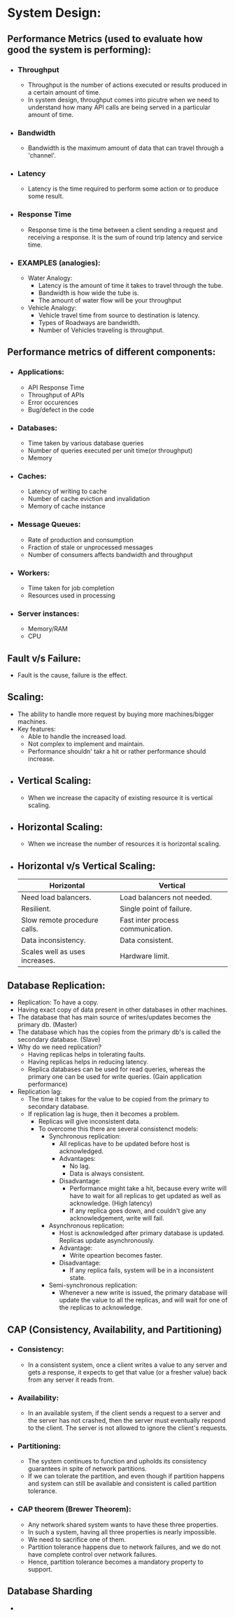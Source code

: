 # System Design:

## Performance Metrics (used to evaluate how good the system is performing):
  * ### Throughput
    * Throughput is the number of actions executed or results produced in a certain amount of time.
    * In system design, throughput comes into picutre when we need to understand how many API calls are being served in a particular amount of time.
  * ### Bandwidth
    * Bandwidth is the maximum amount of data that can travel through a 'channel'.
  * ### Latency
    * Latency is the time required to perform some action or to produce some result.
  * ### Response Time
    * Response time is the time between a client sending a request and receiving a response. It is the sum of round trip latency and service time. 
  * ### EXAMPLES (analogies):
    * Water Analogy:
      * Latency is the amount of time it takes to travel through the tube.
      * Bandwidth is how wide the tube is.
      * The amount of water flow will be your throughput
    * Vehicle Analogy:
      * Vehicle travel time from source to destination is latency.
      * Types of Roadways are bandwidth.
      * Number of Vehicles traveling is throughput.
      
## Performance metrics of different components:
  * ### Applications:
    * API Response Time
    * Throughput of APIs
    * Error occurences
    * Bug/defect in the code
  * ### Databases:
    * Time taken by various database queries
    * Number of queries executed per unit time(or throughput)
    * Memory
  * ### Caches:
    * Latency of writing to cache
    * Number of cache eviction and invalidation
    * Memory of cache instance
  * ### Message Queues:
    * Rate of production and consumption
    * Fraction of stale or unprocessed messages
    * Number of consumers affects bandwidth and throughput
  * ### Workers:
    * Time taken for job completion
    * Resources used in processing
  * ### Server instances:
    * Memory/RAM
    * CPU

## Fault v/s Failure:
  * Fault is the cause, failure is the effect. 

## Scaling:
  * The ability to handle more request by buying more machines/bigger machines.
  * Key features:
    * Able to handle the increased load.
    * Not complex to implement and maintain.
    * Performance shouldn' takr a hit or rather performance should increase.
  * ## Vertical Scaling:
    * When we increase the capacity of existing resource it is vertical scaling.
  * ## Horizontal Scaling:
    * When we increase the number of resources it is horizontal scaling.
  * ## Horizontal v/s Vertical Scaling:
      | Horizontal | Vertical |
      |------------|----------|
      |Need load balancers.|Load balancers not needed.|
      |Resilient.|Single point of failure.|
      |Slow remote procedure calls.|Fast inter process communication.|
      |Data inconsistency.|Data consistent.|
      |Scales well as uses increases.| Hardware limit.|

## Database Replication:
  * Replication: To have a copy.
  * Having exact copy of data present in other databases in other machines.
  * The database that has main source of writes/updates becomes the primary db. (Master)
  * The database which has the copies from the primary db's is called the secondary database. (Slave)
  * Why do we need replication?
    * Having replicas helps in tolerating faults.
    * Having replicas helps in reducing latency.
    * Replica databases can be used for read queries, whereas the primary one can be used for write queries. (Gain application performance)
  * Replication lag:
    * The time it takes for the value to be copied from the primary to secondary database.
    * If replication lag is huge, then it becomes a problem.
      * Replicas will give inconsistent data.
      * To overcome this there are several consistenct models:
        * Synchronous replication:
          * All replicas have to be updated before host is acknowledged. 
          * Advantages:
            * No lag.
            * Data is always consistent.
          * Disadvantage:
            * Performance might take a hit, because every write will have to wait for all replicas to get updated as well as acknowledge. (High latency)
            * If any replica goes down, and couldn't give any acknowledgement, write will fail.
        * Asynchronous replication: 
          * Host is acknowledged after primary database is updated. Replicas update asynchronously.
          * Advantage:
            * Write opeartion becomes faster.
          * Disadvantage:
            * If any replica fails, system will be in a inconsistent state.
        * Semi-synchronous replication:
          * Whenever a new write is issued, the primary database will update the value to all the replicas, and will wait for one of the replicas to acknowledge.

## CAP (Consistency, Availability, and Partitioning)
  * ### Consistency:
    * In a consistent system, once a client writes a value to any server and gets a response, it expects to get that value (or a fresher value) back from any server it reads from.
  * ### Availability:
    * In an available system, if the client sends a request to a server and the server has not crashed, then the server must eventually respond to the client. The server is not allowed to ignore the client's requests.
  * ### Partitioning:
    * The system continues to function and upholds its consistency guarantees in spite of network partitions.
    * If we can tolerate the partition, and even though if partition happens and system can still be available and consistent is called partition tolerance.
  * ### CAP theorem (Brewer Theorem):
    * Any network shared system wants to have these three properties.
    * In such a system, having all three properties is nearly impossible.
    * We need to sacrifice one of them.
    * Partition tolerance happens due to network failures, and we do not have complete control over network failures.
    * Hence, partition tolerance becomes a mandatory property to support.

## Database Sharding
  * 
